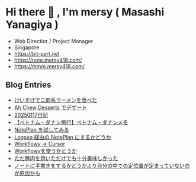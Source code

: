 # Hi there 👋 , I'm mersy ( Masashi Yanagiya )

- Web Directior / Project Manager
- Singapore
- https://bit-part.net
- https://note.mersy418.com/
- https://mmm.mersy418.com/

## Blog Entries
<!-- BLOG-POST-LIST:START -->
- [けいすけで二郎系ラーメンを食べた](https://mersy.hatenablog.com/entry/2025/01/19/130000)
- [Ah Chew Desserts でデザート](https://mersy.hatenablog.com/entry/2025/01/18/230000)
- [20250117日記](https://mersy.hatenablog.com/entry/2025/01/17/225237)
- [【ベトナム・ダナン旅行】ベトナム・ダナンメモ](https://mersy.hatenablog.com/entry/2025/01/16/072647)
- [NotePlan を試してみる](https://mersy.hatenablog.com/entry/2025/01/15/082254)
- [Logseq 経由の NotePlan にするかどうか](https://mersy.hatenablog.com/entry/2025/01/14/100902)
- [Workflowy → Cursor](https://mersy.hatenablog.com/entry/2025/01/13/082354)
- [Workflowyを使うかどうか](https://mersy.hatenablog.com/entry/2025/01/09/083343)
- [ただ豚肉を焼いただけでも十分美味しかった](https://mersy.hatenablog.com/entry/2025/01/08/233000)
- [ノートに手書きをするかどうかより自分の中での定位置が定まっていないのが原因かも](https://mersy.hatenablog.com/entry/2025/01/07/172900)
<!-- BLOG-POST-LIST:END -->
